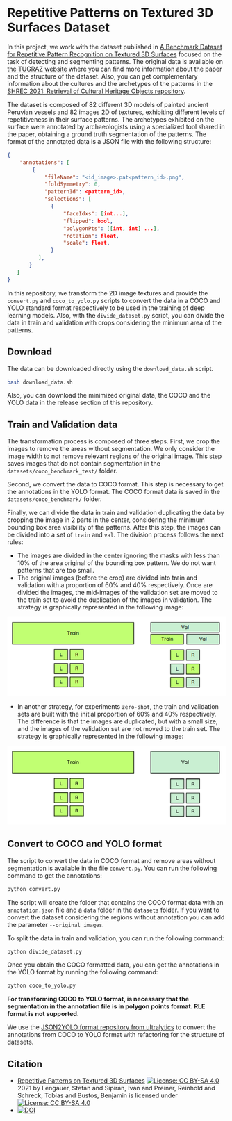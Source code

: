 # Repetitive Patterns on Textured 3D Surfaces Dataset

In this project, we work with the dataset published in [A Benchmark Dataset for Repetitive Pattern Recognition on Textured 3D Surfaces](https://diglib.eg.org/handle/10.1111/cgf14352) focused on the task of detecting and segmenting patterns. The original data is available on [the TUGRAZ website](https://datasets.cgv.tugraz.at/pattern-benchmark/) where you can find more information about the paper and the structure of the dataset. Also, you can get complementary information about the cultures and the archetypes of the patterns in the [SHREC 2021: Retrieval of Cultural Heritage Objects repository](https://github.com/ivansipiran/shrec2021-cultural-heritage).

The dataset is composed of 82 different 3D models of painted ancient Peruvian vessels and 82 images 2D of textures, exhibiting different levels of repetitiveness in their surface patterns. The archetypes exhibited on the surface were annotated by archaeologists using a specialized tool shared in the paper, obtaining a ground truth segmentation of the patterns. The format of the annotated data is a JSON file with the following structure:

```json
{
    "annotations": [
        {
            "fileName": "<id_image>.pat<pattern_id>.png",
            "foldSymmetry": 0,
            "patternId": <pattern_id>,
            "selections": [
              {
                  "faceIdxs": [int...],
                  "flipped": bool,
                  "polygonPts": [[int, int] ...],
                  "rotation": float,
                  "scale": float,
              }
          ],
       }
   ]
}
```

In this repository, we transform the 2D image textures and provide the `convert.py` and `coco_to_yolo.py` scripts to convert the data in a COCO and YOLO standard format respectively to be used in the training of deep learning models. Also, with the `divide_dataset.py` script, you can divide the data in train and validation with crops considering the minimum area of the patterns.

## Download

The data can be downloaded directly using the `download_data.sh` script. 

```bash
bash download_data.sh
```
Also, you can download the minimized original data, the COCO and the YOLO data in the release section of this repository.

## Train and Validation data

The transformation process is composed of three steps. First, we crop the images to remove the areas without segmentation. We only consider the image width to not remove relevant regions of the original image. This step saves images that do not contain segmentation in the `datasets/coco_benchmark_test/` folder.

Second, we convert the data to COCO format. This step is necessary to get the annotations in the YOLO format. The COCO format data is saved in the `datasets/coco_benchmark/` folder.

Finally, we can divide the data in train and validation duplicating the data by cropping the image in 2 parts in the center, considering the minimum bounding box area visibility of the patterns. After this step, the images can be divided into a set of `train` and `val`. The division process follows the next rules:

* The images are divided in the center ignoring the masks with less than 10% of the area original of the bounding box pattern. We do not want patterns that are too small. 
* The original images (before the crop) are divided into train and validation with a proportion of 60% and 40% respectively. Once are divided the images, the mid-images of the validation set are moved to the train set to avoid the duplication of the images in validation. The strategy is graphically represented in the following image:

![Division process](./images/unique_images_strategy.png)

* In another strategy, for experiments `zero-shot`, the train and validation sets are built with the initial proportion of 60% and 40% respectively. The difference is that the images are duplicated, but with a small size, and the images of the validation set are not moved to the train set. The strategy is graphically represented in the following image:

![Division zero shot](./images/zero_shot_strategy.png)

## Convert to COCO and YOLO format

The script to convert the data in COCO format and remove areas without segmentation is available in the file `convert.py`. You can run the following command to get the annotations:

```bash
python convert.py
```

The script will create the folder that contains the COCO format data with an `annotation.json` file and a `data` folder in the `datasets` folder. If you want to convert the dataset considering the regions without annotation you can add the parameter `--original_images`.

To split the data in train and validation, you can run the following command:

```bash
python divide_dataset.py
```
Once you obtain the COCO formatted data, you can get the annotations in the YOLO format by running the following command:

```bash
python coco_to_yolo.py
```
**For transforming COCO to YOLO format, is necessary that the segmentation in the annotation file is in polygon points format. RLE format is not supported.** 

We use the [JSON2YOLO format repository from ultralytics](https://github.com/ultralytics/JSON2YOLO.git) to convert the annotations from COCO to YOLO format with refactoring for the structure of datasets.

## Citation

* [Repetitive Patterns on Textured 3D Surfaces](https://datasets.cgv.tugraz.at/pattern-benchmark/) [![License: CC BY-SA 4.0](https://licensebuttons.net/l/by-sa/4.0/80x15.png)](https://creativecommons.org/licenses/by-sa/4.0/) 2021 by Lengauer, Stefan and Sipiran, Ivan and Preiner, Reinhold and Schreck, Tobias and Bustos, Benjamin is licensed under [![License: CC BY-SA 4.0](https://img.shields.io/badge/License-CC_BY--SA_4.0-lightgrey.svg)](https://creativecommons.org/licenses/by-sa/4.0/)
* [![DOI](https://zenodo.org/badge/186122711.svg)](https://zenodo.org/badge/latestdoi/186122711)